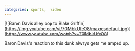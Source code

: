 ```yaml
---
categories: sports,  video
---
```


[![Baron Davis alley oop to Blake Griffin]
(https://img.youtube.com/vi/70iMbkUfeO8/maxresdefault.jpg)]
(https://www.youtube.com/watch?v=70iMbkUfeO8)

Baron Davis's reaction to this dunk always gets me amped up.
